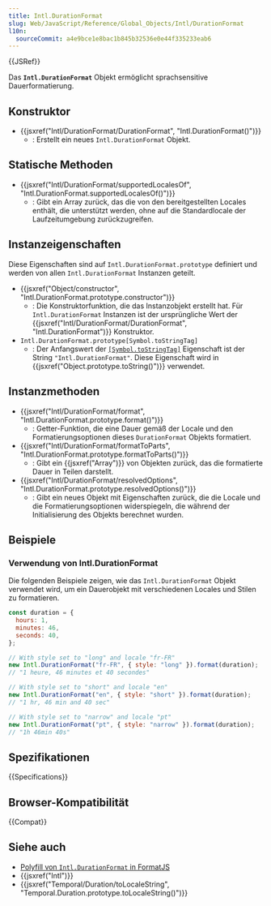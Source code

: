 ```yaml
---
title: Intl.DurationFormat
slug: Web/JavaScript/Reference/Global_Objects/Intl/DurationFormat
l10n:
  sourceCommit: a4e9bce1e8bac1b845b32536e0e44f335233eab6
---
```


{{JSRef}}

Das **`Intl.DurationFormat`** Objekt ermöglicht sprachsensitive Dauerformatierung.

## Konstruktor

- {{jsxref("Intl/DurationFormat/DurationFormat", "Intl.DurationFormat()")}}
  - : Erstellt ein neues `Intl.DurationFormat` Objekt.

## Statische Methoden

- {{jsxref("Intl/DurationFormat/supportedLocalesOf", "Intl.DurationFormat.supportedLocalesOf()")}}
  - : Gibt ein Array zurück, das die von den bereitgestellten Locales enthält, die unterstützt werden, ohne auf die Standardlocale der Laufzeitumgebung zurückzugreifen.

## Instanzeigenschaften

Diese Eigenschaften sind auf `Intl.DurationFormat.prototype` definiert und werden von allen `Intl.DurationFormat` Instanzen geteilt.

- {{jsxref("Object/constructor", "Intl.DurationFormat.prototype.constructor")}}
  - : Die Konstruktorfunktion, die das Instanzobjekt erstellt hat. Für `Intl.DurationFormat` Instanzen ist der ursprüngliche Wert der {{jsxref("Intl/DurationFormat/DurationFormat", "Intl.DurationFormat")}} Konstruktor.
- `Intl.DurationFormat.prototype[Symbol.toStringTag]`
  - : Der Anfangswert der [`[Symbol.toStringTag]`](/de/docs/Web/JavaScript/Reference/Global_Objects/Symbol/toStringTag) Eigenschaft ist der String `"Intl.DurationFormat"`. Diese Eigenschaft wird in {{jsxref("Object.prototype.toString()")}} verwendet.

## Instanzmethoden

- {{jsxref("Intl/DurationFormat/format", "Intl.DurationFormat.prototype.format()")}}
  - : Getter-Funktion, die eine Dauer gemäß der Locale und den Formatierungsoptionen dieses `DurationFormat` Objekts formatiert.
- {{jsxref("Intl/DurationFormat/formatToParts", "Intl.DurationFormat.prototype.formatToParts()")}}
  - : Gibt ein {{jsxref("Array")}} von Objekten zurück, das die formatierte Dauer in Teilen darstellt.
- {{jsxref("Intl/DurationFormat/resolvedOptions", "Intl.DurationFormat.prototype.resolvedOptions()")}}
  - : Gibt ein neues Objekt mit Eigenschaften zurück, die die Locale und die Formatierungsoptionen widerspiegeln, die während der Initialisierung des Objekts berechnet wurden.

## Beispiele

### Verwendung von Intl.DurationFormat

Die folgenden Beispiele zeigen, wie das `Intl.DurationFormat` Objekt verwendet wird, um ein Dauerobjekt mit verschiedenen Locales und Stilen zu formatieren.

```js
const duration = {
  hours: 1,
  minutes: 46,
  seconds: 40,
};

// With style set to "long" and locale "fr-FR"
new Intl.DurationFormat("fr-FR", { style: "long" }).format(duration);
// "1 heure, 46 minutes et 40 secondes"

// With style set to "short" and locale "en"
new Intl.DurationFormat("en", { style: "short" }).format(duration);
// "1 hr, 46 min and 40 sec"

// With style set to "narrow" and locale "pt"
new Intl.DurationFormat("pt", { style: "narrow" }).format(duration);
// "1h 46min 40s"
```

## Spezifikationen

{{Specifications}}

## Browser-Kompatibilität

{{Compat}}

## Siehe auch

- [Polyfill von `Intl.DurationFormat` in FormatJS](https://formatjs.github.io/docs/polyfills/intl-durationformat/)
- {{jsxref("Intl")}}
- {{jsxref("Temporal/Duration/toLocaleString", "Temporal.Duration.prototype.toLocaleString()")}}
